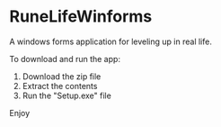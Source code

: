 # RuneLifeWinforms
A windows forms application for leveling up in real life.

To download and run the app:

1. Download the zip file
2. Extract the contents
3. Run the "Setup.exe" file

Enjoy
